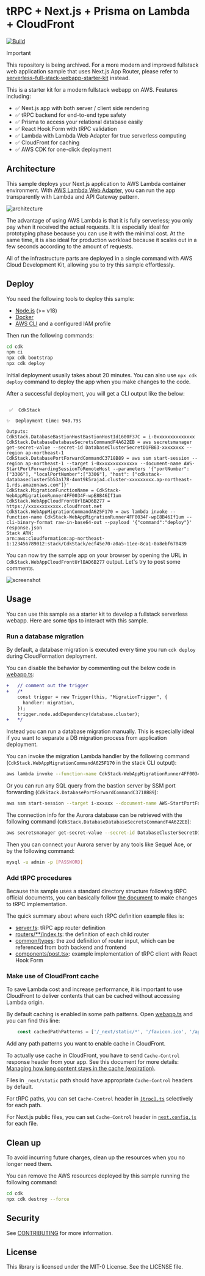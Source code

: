 # tRPC + Next.js + Prisma on Lambda + CloudFront
[![Build](https://github.com/aws-samples/trpc-nextjs-ssr-prisma-lambda/actions/workflows/build.yml/badge.svg)](https://github.com/aws-samples/trpc-nextjs-ssr-prisma-lambda/actions/workflows/build.yml)

> [!IMPORTANT]  
> This repository is being archived. For a more modern and improved fullstack web application sample that uses Next.js App Router, please refer to [serverless-full-stack-webapp-starter-kit](https://github.com/aws-samples/serverless-full-stack-webapp-starter-kit) instead.

This is a starter kit for a modern fullstack webapp on AWS. Features including:

* ✅ Next.js app with both server / client side rendering
* ✅ tRPC backend for end-to-end type safety
* ✅ Prisma to access your relational database easily
* ✅ React Hook Form with tRPC validation
* ✅ Lambda with Lambda Web Adapter for true serverless computing
* ✅ CloudFront for caching
* ✅ AWS CDK for one-click deployment

## Architecture
This sample deploys your Next.js application to AWS Lambda container environment. With [AWS Lambda Web Adapter](https://github.com/awslabs/aws-lambda-web-adapter), you can run the app transparently with Lambda and API Gateway pattern.

![architecture](imgs/architecture.png)

The advantage of using AWS Lambda is that it is fully serverless; you only pay when it received the actual requests. It is especially ideal for prototyping phase because you can use it with the minimal cost. At the same time, it is also ideal for production workload because it scales out in a few seconds according to the amount of requests.

All of the infrastructure parts are deployed in a single command with AWS Cloud Development Kit, allowing you to try this sample effortlessly.

## Deploy
You need the following tools to deploy this sample:

* [Node.js](https://nodejs.org/en/download/) (>= v18)
* [Docker](https://docs.docker.com/get-docker/)
* [AWS CLI](https://docs.aws.amazon.com/cli/latest/userguide/getting-started-install.html) and a configured IAM profile


Then run the following commands:

```sh
cd cdk
npm ci
npx cdk bootstrap
npx cdk deploy
```

Initial deployment usually takes about 20 minutes. You can also use `npx cdk deploy` command to deploy the app when you make changes to the code.

After a successful deployment, you will get a CLI output like the below:

```

 ✅  CdkStack

✨  Deployment time: 940.79s

Outputs:
CdkStack.DatabaseBastionHostBastionHostId1600F37C = i-0xxxxxxxxxxxxxx
CdkStack.DatabaseDatabaseSecretsCommandF4A622EB = aws secretsmanager get-secret-value --secret-id DatabaseClusterSecretD1FB63-xxxxxxxx --region ap-northeast-1
CdkStack.DatabasePortForwardCommandC3718B89 = aws ssm start-session --region ap-northeast-1 --target i-0xxxxxxxxxxxxxx --document-name AWS-StartPortForwardingSessionToRemoteHost --parameters '{"portNumber":["3306"], "localPortNumber":["3306"], "host": ["cdkstack-databasecluster5b53a178-4ont9k5raja4.cluster-xxxxxxxxx.ap-northeast-1.rds.amazonaws.com"]}'
CdkStack.MigrationFunctionName = CdkStack-WebAppMigrationRunner4FF0034F-wpE8B46If1um
CdkStack.WebAppCloudFrontUrlBAD6B277 = https://xxxxxxxxxxxx.cloudfront.net
CdkStack.WebAppMigrationCommandA625F170 = aws lambda invoke --function-name CdkStack-WebAppMigrationRunner4FF0034F-wpE8B46If1um --cli-binary-format raw-in-base64-out --payload '{"command":"deploy"}' response.json
Stack ARN:
arn:aws:cloudformation:ap-northeast-1:123456789012:stack/CdkStack/ecf45e70-a0a5-11ee-8ca1-0a8ebf670439
```

You can now try the sample app on your browser by opening the URL in `CdkStack.WebAppCloudFrontUrlBAD6B277` output. Let's try to post some comments.

![screenshot](imgs/screenshot.png)

## Usage
You can use this sample as a starter kit to develop a fullstack serverless webapp. Here are some tips to interact with this sample.

### Run a database migration
By default, a database migration is executed every time you run `cdk deploy` during CloudFormation deployment.

You can disable the behavior by commenting out the below code in [webapp.ts](cdk/lib/constructs/webapp.ts):

```diff
+   // comment out the trigger 
+   /*
    const trigger = new Trigger(this, "MigrationTrigger", {
      handler: migration,
    });
    trigger.node.addDependency(database.cluster);
+   */
```

Instead you can run a database migration manually. This is especially ideal if you want to separate a DB migration process from application deployment.

You can invoke the migration Lambda handler by the following command (`CdkStack.WebAppMigrationCommandA625F170` in the stack CLI output):

```sh
aws lambda invoke --function-name CdkStack-WebAppMigrationRunner4FF0034F-wpE8B46If1um --cli-binary-format raw-in-base64-out --payload '{"command":"deploy"}' response.json
```

Or you can run any SQL query from the bastion server by SSM port forwarding (`CdkStack.DatabasePortForwardCommandC3718B89`):

```sh
aws ssm start-session --target i-xxxxxx --document-name AWS-StartPortForwardingSessionToRemoteHost --parameters '{"portNumber":["3306"], "localPortNumber":["3306"], "host": ["cdkstack-databasecluster5b53a178-4ont9k5raja4.cluster-xxxxxx.ap-northeast-1.rds.amazonaws.com"]}'
```

The connection info for the Aurora database can be retrieved with the following command (`CdkStack.DatabaseDatabaseSecretsCommandF4A622EB`):

```sh
aws secretsmanager get-secret-value --secret-id DatabaseClusterSecretD1FB63-xxxxxx --region ap-northeast-1
```

Then you can connect your Aurora server by any tools like Sequel Ace, or by the following command:

```sh
mysql -u admin -p [PASSWORD]
```

### Add tRPC procedures
Because this sample uses a standard directory structure following tRPC official documents, you can basically follow [the document](https://trpc.io/docs/quickstart#defining-a-backend-router) to make changes to tRPC implementation.

The quick summary about where each tRPC definition example files is:

* [server.ts](./webapp/src/server/server.ts): tRPC app router definition
* [routers/**/index.ts](./webapp/src/server/routers/): the definition of each child router
* [common/types](./webapp/src/common/types/): the zod definition of router input, which can be referenced from both backend and frontend
* [components/post.tsx](./webapp/src/components/post.tsx): example implementation of tRPC client with React Hook Form

### Make use of CloudFront cache
To save Lambda cost and increase performance, it is important to use CloudFront to deliver contents that can be cached without accessing Lambda origin.

By default caching is enabled in some path patterns. Open [webapp.ts](cdk/lib/constructs/webapp.ts) and you can find this line:

```ts
    const cachedPathPatterns = ['/_next/static/*', '/favicon.ico', '/api/trpc/*'];
```

Add any path patterns you want to enable cache in CloudFront.

To actually use cache in CloudFront, you have to send `Cache-Control` response header from your app. See this document for more details: [Managing how long content stays in the cache (expiration)](https://docs.aws.amazon.com/AmazonCloudFront/latest/DeveloperGuide/Expiration.html).

Files in `_next/static` path should have appropriate `Cache-Control` headers by default.

For tRPC paths, you can set `Cache-Control` header in [`[trpc].ts`](./webapp/src/pages/api/trpc/[trpc].ts]) selectively for each path.

For Next.js public files, you can set `Cache-Control` header in [`next.config.js`](./webapp/next.config.js) for each file.

## Clean up
To avoid incurring future charges, clean up the resources when you no longer need them.

You can remove the AWS resources deployed by this sample running the following command:

```sh
cd cdk
npx cdk destroy --force
```

## Security
See [CONTRIBUTING](CONTRIBUTING.md#security-issue-notifications) for more information.

## License
This library is licensed under the MIT-0 License. See the LICENSE file.

